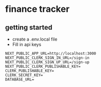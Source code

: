 # finance tracker

## getting started

- create a .env.local file
- Fill in api keys
```
NEXT_PUBLIC_APP_URL=http://localhost:3000
NEXT_PUBLIC_CLERK_SIGN_IN_URL=/sign-in
NEXT_PUBLIC_CLERK_SIGN_UP_URL=/sign-up
NEXT_PUBLIC_CLERK_PUBLISHABLE_KEY=
CLERK_PUBLISHABLE_KEY=
CLERK_SECRET_KEY=
DATABASE_URL=
```